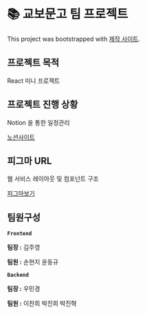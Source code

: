 # 📚 교보문고 팀 프로젝트

This project was bootstrapped with [제작 사이트](https://github.com/douglasyoon/kyobo).

## 프로젝트 목적

React 미니 프로젝트

## 프로젝트 진행 상황

Notion 을 통한 일정관리

[노션사이트](https://star-mat-4a8.notion.site/FE-694d9f79219544a9ad1308f5301182fe)

## 피그마 URL

웹 서비스 레이아웃 및 컴포넌트 구조

[피그마보기](https://www.figma.com/file/s5UI5AsMUmH8A4PR3bARCQ/%EA%B5%90%EB%B3%B4%EB%AC%B8%EA%B3%A0-%EC%99%80%EC%9D%B4%EC%96%B4%ED%94%84%EB%A0%88%EC%9E%84?node-id=11%3A1787&t=zfEqVRPinGcyjwNZ-1)

## 팀원구성

**`Frontend`**

**팀장 :** 김주영

**팀원 :** 손현지 윤동규

**`Backend`**

**팀장 :** 우민경

**팀원 :** 이찬희 박진희 박진혁
